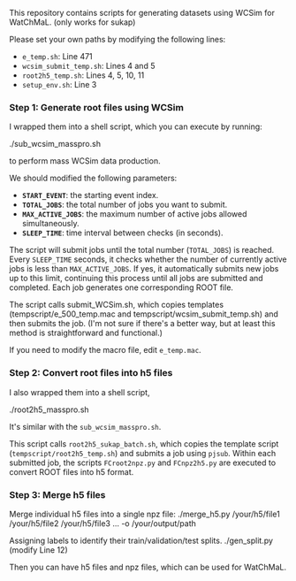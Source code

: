 <!--
 * @Author: Shuoyu Chen shuoyuchen.physics@gmail.com
 * @Date: 2025-03-19 16:21:08
 * @LastEditors: Shuoyu Chen shuoyuchen.physics@gmail.com
 * @LastEditTime: 2025-03-24 16:28:36
 * @FilePath: /schen/workspace/HKFDML/WCSim-scripts/README.md
 * @Description: 
-->
This repository contains scripts for generating datasets using WCSim for WatChMaL. (only works for sukap)

Please set your own paths by modifying the following lines:

- `e_temp.sh`: Line 471  
- `wcsim_submit_temp.sh`: Lines 4 and 5  
- `root2h5_temp.sh`: Lines 4, 5, 10, 11
- `setup_env.sh`: Line 3  

### Step 1: Generate root files using WCSim

I wrapped them into a shell script, which you can execute by running:

./sub_wcsim_masspro.sh

to perform mass WCSim data production.

We should modified the following parameters:

- **`START_EVENT`**: the starting event index.
- **`TOTAL_JOBS`**: the total number of jobs you want to submit.
- **`MAX_ACTIVE_JOBS`**: the maximum number of active jobs allowed simultaneously.
- **`SLEEP_TIME`**: time interval between checks (in seconds).

The script will submit jobs until the total number (`TOTAL_JOBS`) is reached. Every `SLEEP_TIME` seconds, it checks whether the number of currently active jobs is less than `MAX_ACTIVE_JOBS`. If yes, it automatically submits new jobs up to this limit, continuing this process until all jobs are submitted and completed. Each job generates one corresponding ROOT file.

The script calls submit_WCSim.sh, which copies templates (tempscript/e_500_temp.mac and tempscript/wcsim_submit_temp.sh) and then submits the job. (I'm not sure if there's a better way, but at least this method is straightforward and functional.)

If you need to modify the macro file, edit `e_temp.mac`.


### Step 2: Convert root files into h5 files

I also wrapped them into a shell script,

./root2h5_masspro.sh

It's similar with the `sub_wcsim_masspro.sh`.

This script calls `root2h5_sukap_batch.sh`, which copies the template script (`tempscript/root2h5_temp.sh`) and submits a job using `pjsub`. Within each submitted job, the scripts `FCroot2npz.py` and `FCnpz2h5.py` are executed to convert ROOT files into h5 format.

### Step 3: Merge h5 files

Merge individual h5 files into a single npz file:
./merge_h5.py /your/h5/file1 /your/h5/file2 /your/h5/file3 ... -o /your/output/path

Assigning labels to identify their train/validation/test splits.
./gen_split.py
(modify Line 12)

Then you can have h5 files and npz files, which can be used for WatChMaL.

